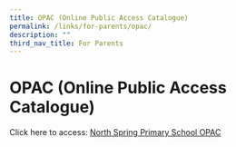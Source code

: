 ```yaml
---
title: OPAC (Online Public Access Catalogue)
permalink: /links/for-parents/opac/
description: ""
third_nav_title: For Parents
---
```

OPAC (Online Public Access Catalogue)
=====================================

Click here to access: [North Spring Primary School OPAC](https://schoolibrary.moe.edu.sg/northspringpri)
